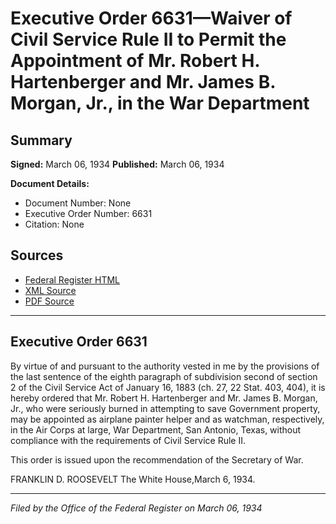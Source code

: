 # Executive Order 6631—Waiver of Civil Service Rule II to Permit the Appointment of Mr. Robert H. Hartenberger and Mr. James B. Morgan, Jr., in the War Department

## Summary

**Signed:** March 06, 1934
**Published:** March 06, 1934

**Document Details:**
- Document Number: None
- Executive Order Number: 6631
- Citation: None

## Sources
- [Federal Register HTML](https://www.presidency.ucsb.edu/documents/executive-order-6631-waiver-civil-service-rule-ii-permit-the-appointment-mr-robert-h)
- [XML Source](None)
- [PDF Source](None)

---

## Executive Order 6631

By virtue of and pursuant to the authority vested in me by the provisions of the last sentence of the eighth paragraph of subdivision second of section 2 of the Civil Service Act of January 16, 1883 (ch. 27, 22 Stat. 403, 404), it is hereby ordered that Mr. Robert H. Hartenberger and Mr. James B. Morgan, Jr., who were seriously burned in attempting to save Government property, may be appointed as airplane painter helper and as watchman, respectively, in the Air Corps at large, War Department, San Antonio, Texas, without compliance with the requirements of Civil Service Rule II.

This order is issued upon the recommendation of the Secretary of War.

FRANKLIN D. ROOSEVELT
The White House,March 6, 1934.

---

*Filed by the Office of the Federal Register on March 06, 1934*
